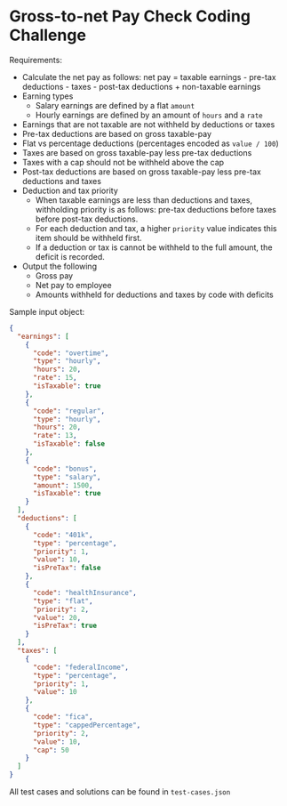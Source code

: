 # Gross-to-net Pay Check Coding Challenge

Requirements:

- Calculate the net pay as follows: net pay = taxable earnings - pre-tax deductions - taxes - post-tax deductions + non-taxable earnings
- Earning types
  - Salary earnings are defined by a flat `amount`
  - Hourly earnings are defined by an amount of `hours` and a `rate`
- Earnings that are not taxable are not withheld by deductions or taxes
- Pre-tax deductions are based on gross taxable-pay
- Flat vs percentage deductions (percentages encoded as `value / 100`)
- Taxes are based on gross taxable-pay less pre-tax deductions
- Taxes with a cap should not be withheld above the cap
- Post-tax deductions are based on gross taxable-pay less pre-tax deductions and taxes
- Deduction and tax priority
  - When taxable earnings are less than deductions and taxes, withholding priority is as follows: pre-tax deductions before taxes before post-tax deductions.
  - For each deduction and tax, a higher `priority` value indicates this item should be withheld first.
  - If a deduction or tax is cannot be withheld to the full amount, the deficit is recorded.
- Output the following
  - Gross pay
  - Net pay to employee
  - Amounts withheld for deductions and taxes by code with deficits

Sample input object:

```json
{
  "earnings": [
    {
      "code": "overtime",
      "type": "hourly",
      "hours": 20,
      "rate": 15,
      "isTaxable": true
    },
    {
      "code": "regular",
      "type": "hourly",
      "hours": 20,
      "rate": 13,
      "isTaxable": false
    },
    {
      "code": "bonus",
      "type": "salary",
      "amount": 1500,
      "isTaxable": true
    }
  ],
  "deductions": [
    {
      "code": "401k",
      "type": "percentage",
      "priority": 1,  
      "value": 10,
      "isPreTax": false
    },
    {
      "code": "healthInsurance",
      "type": "flat",
      "priority": 2, 
      "value": 20,
      "isPreTax": true
    }
  ],
  "taxes": [
    {
      "code": "federalIncome",
      "type": "percentage",
      "priority": 1,
      "value": 10
    },
    {
      "code": "fica",
      "type": "cappedPercentage",
      "priority": 2,
      "value": 10,
      "cap": 50
    }
  ]
}
```

All test cases and solutions can be found in `test-cases.json`